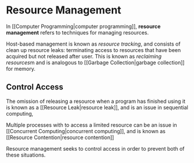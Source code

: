 # Resource Management
In [[Computer Programming|computer programming]], **resource management** refers to techniques for managing resources.

Host-based management is known as *resource tracking*, and consists of clean up resource leaks: terminating access to resources that have been acquired but not released after user. This is known as *reclaiming resources*m and is analogous to [[Garbage Collection|garbage collection]] for memory.

## Control Access

The omission of releasing a  resource when a program has finished using it is known as a [[Resource Leak|resource leak]], and is an issue in sequential computing, 

Multiple processes with to access a limited resource can be an issue in [[Concurrent Computing|concurrent computing]], and is known as [[Resource Contention|resource contention]]

Resource management seeks to control access in order to prevent both of these situations.